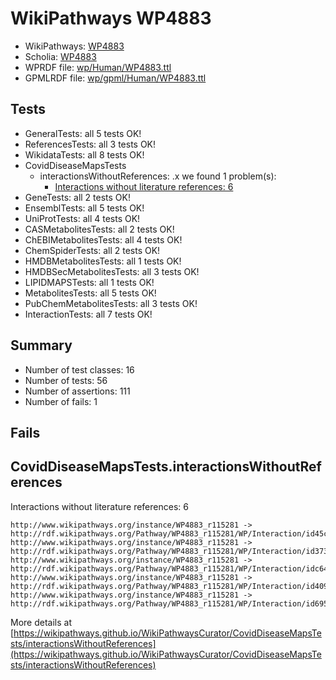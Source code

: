 # WikiPathways WP4883

* WikiPathways: [WP4883](https://identifiers.org/wikipathways:WP4883)
* Scholia: [WP4883](https://scholia.toolforge.org/wikipathways/WP4883)
* WPRDF file: [wp/Human/WP4883.ttl](../wp/Human/WP4883.ttl)
* GPMLRDF file: [wp/gpml/Human/WP4883.ttl](../wp/gpml/Human/WP4883.ttl)

## Tests
* GeneralTests: all 5 tests OK!
* ReferencesTests: all 3 tests OK!
* WikidataTests: all 8 tests OK!
* CovidDiseaseMapsTests
    * interactionsWithoutReferences: .x we found 1 problem(s):
        * [Interactions without literature references: 6](#2e295934)
* GeneTests: all 2 tests OK!
* EnsemblTests: all 5 tests OK!
* UniProtTests: all 4 tests OK!
* CASMetabolitesTests: all 2 tests OK!
* ChEBIMetabolitesTests: all 4 tests OK!
* ChemSpiderTests: all 2 tests OK!
* HMDBMetabolitesTests: all 1 tests OK!
* HMDBSecMetabolitesTests: all 3 tests OK!
* LIPIDMAPSTests: all 1 tests OK!
* MetabolitesTests: all 5 tests OK!
* PubChemMetabolitesTests: all 3 tests OK!
* InteractionTests: all 7 tests OK!


## Summary

* Number of test classes: 16
* Number of tests: 56
* Number of assertions: 111
* Number of fails: 1

## Fails

<a name="2e295934" />

## CovidDiseaseMapsTests.interactionsWithoutReferences

Interactions without literature references: 6
```http://www.wikipathways.org/instance/WP4883_r115281 -> http://rdf.wikipathways.org/Pathway/WP4883_r115281/WP/Interaction/id7114ee4c
http://www.wikipathways.org/instance/WP4883_r115281 -> http://rdf.wikipathways.org/Pathway/WP4883_r115281/WP/Interaction/id45cf6f5e
http://www.wikipathways.org/instance/WP4883_r115281 -> http://rdf.wikipathways.org/Pathway/WP4883_r115281/WP/Interaction/id3739bd1
http://www.wikipathways.org/instance/WP4883_r115281 -> http://rdf.wikipathways.org/Pathway/WP4883_r115281/WP/Interaction/idc649fb6a
http://www.wikipathways.org/instance/WP4883_r115281 -> http://rdf.wikipathways.org/Pathway/WP4883_r115281/WP/Interaction/id4093d262
http://www.wikipathways.org/instance/WP4883_r115281 -> http://rdf.wikipathways.org/Pathway/WP4883_r115281/WP/Interaction/id695320d0
```

More details at [https://wikipathways.github.io/WikiPathwaysCurator/CovidDiseaseMapsTests/interactionsWithoutReferences](https://wikipathways.github.io/WikiPathwaysCurator/CovidDiseaseMapsTests/interactionsWithoutReferences)

